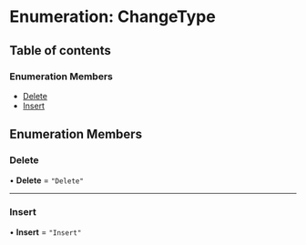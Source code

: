 # Enumeration: ChangeType

## Table of contents

### Enumeration Members

- [Delete](/reference/core-api/devkit/documents/ChangeType#delete)
- [Insert](/reference/core-api/devkit/documents/ChangeType#insert)

## Enumeration Members

### Delete

• **Delete** = `"Delete"`

---

### Insert

• **Insert** = `"Insert"`
